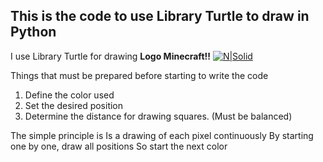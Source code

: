 This is the code to use Library Turtle to draw in Python
---------------------------------------------------------
I use Library Turtle for drawing **Logo Minecraft!!**
[![N|Solid](https://cldup.com/dTxpPi9lDf.thumb.png)](https://nodesource.com/products/nsolid)

Things that must be prepared before starting to write the code
1. Define the color used
2. Set the desired position
3. Determine the distance for drawing squares. (Must be balanced)

The simple principle is
Is a drawing of each pixel continuously By starting one by one, draw all positions So start the next color
